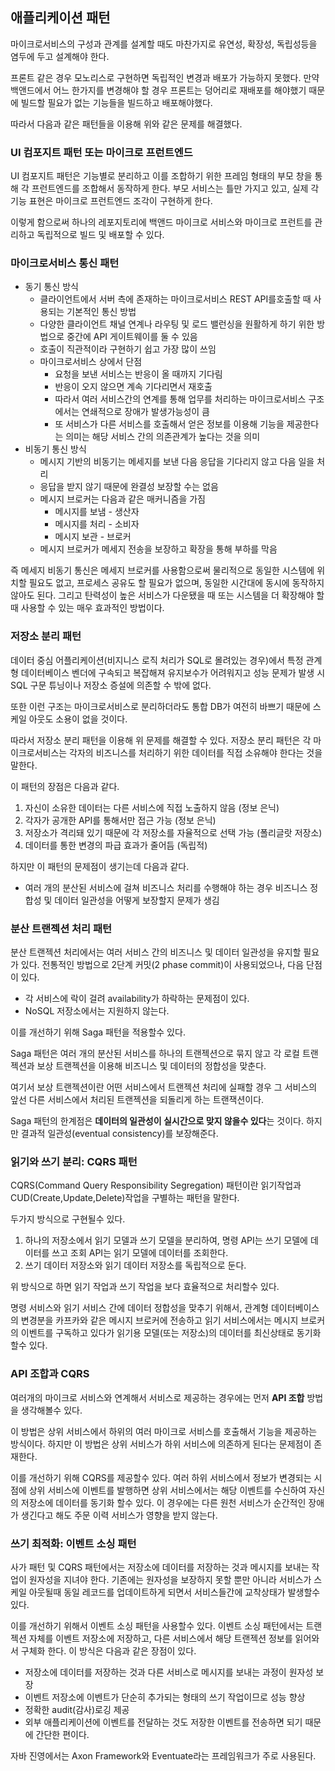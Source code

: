 ## 애플리케이션 패턴

마이크로서비스의 구성과 관계를 설계할 때도 마찬가지로 유연성, 확장성, 독립성등을 염두에 두고 설계해야 한다.

프론트 같은 경우 모노리스로 구현하면 독립적인 변경과 배포가 가능하지 못했다. 만약 백앤드에서 어느 한가지를 변경해야 할 경우 프론트는 덩어리로 재배포를 해야했기 때문에 빌드할 필요가 없는 기능들을 빌드하고 배포해야했다. 

따라서 다음과 같은 패턴들을 이용해 위와 같은 문제를 해결했다.



### UI 컴포지트 패턴 또는 마이크로 프런트엔드

UI 컴포지트 패턴은 기능별로 분리하고 이를 조합하기 위한 프레임 형태의 부모 창을 통해 각 프런트엔드를 조합해서 동작하게 한다. 부모 서비스는 틀만 가지고 있고, 실제 각 기능 표현은 마이크로 프런트엔드 조각이 구현하게 한다. 

이렇게 함으로써 하나의 레포지토리에 백앤드 마이크로 서비스와 마이크로 프런트를 관리하고 독립적으로 빌드 및 배포할 수 있다.



### 마이크로서비스 통신 패턴

* 동기 통신 방식
  * 클라이언트에서 서버 측에 존재하는 마이크로서비스 REST API를호출할 때 사용되는 기본적인 통신 방법
  * 다양한 클라이언트 채널 연계나 라우팅 및 로드 밸런싱을 원활하게 하기 위한 방법으로 중간에 API 게이트웨이를 둘 수 있음
  * 호출이 직관적이라 구현하기 쉽고 가장 많이 쓰임
  * 마이크로서비스 상에서 단점
    * 요청을 보낸 서비스는 반응이 올 때까지 기다림
    * 반응이 오지 않으면 계속 기다리면서 재호출
    * 따라서 여러 서비스간의 연계를 통해 업무를 처리하는 마이크로서비스 구조에서는 연쇄적으로 장애가 발생가능성이 큼
    * 또 서비스가 다른 서비스를 호출해서 얻은 정보를 이용해 기능을 제공한다는 의미는 해당 서비스 간의 의존관계가 높다는 것을 의미
* 비동기 통신 방식
  * 메시지 기반의 비동기는 메세지를 보낸 다음 응답을 기다리지 않고 다음 일을 처리
  * 응답을 받지 않기 때문에 완결성 보장할 수는 없음
  * 메시지 브로커는 다음과 같은 매커니즘을 가짐
    * 메시지를 보냄 - 생산자
    * 메시지를 처리 - 소비자
    * 메시지 보관 - 브로커
  * 메시지 브로커가 메세지 전송을 보장하고 확장을 통해 부하를 막음

즉 메세지 비동기 통신은 메세지 브로커를 사용함으로써 물리적으로 동일한 시스템에 위치할 필요도 없고, 프로세스 공유도 할 필요가 없으며, 동일한 시간대에 동시에 동작하지 않아도 된다. 그리고 탄력성이 높은 서비스가 다운됐을 때 또는 시스템을 더 확장해야 할 때 사용할 수 있는 매우 효과적인 방법이다.



### 저장소 분리 패턴

데이터 중심 어플리케이션(비지니스 로직 처리가 SQL로 몰려있는 경우)에서 특정 관계형 데이터베이스 벤더에 구속되고 복잡해져 유지보수가 어려워지고 성능 문제가 발생 시 SQL 구문 튜닝이나 저장소 증설에 의존할 수 밖에 없다.

또한 이런 구조는 마이크로서비스로 분리하더라도 통합 DB가 여전히 바쁘기 때문에 스케일 아웃도 소용이 없을 것이다.

따라서 저장소 분리 패턴을 이용해 위 문제를 해결할 수 있다. 저장소 분리 패턴은 각 마이크로서비스는 각자의 비즈니스를 처리하기 위한 데이터를 직접 소유해야 한다는 것을 말한다.

 이 패턴의 장점은 다음과 같다.

1. 자신이 소유한 데이터는 다른 서비스에 직접 노출하지 않음 (정보 은닉)
2. 각자가 공개한 API를 통해서만 접근 가능 (정보 은닉)
3. 저장소가 격리돼 있기 때문에 각 저장소를 자율적으로 선택 가능 (폴리글랏 저장소)
4. 데이터를 통한 변경의 파급 효과가 줄어듬 (독립적)

하지만 이 패턴의 문제점이 생기는데 다음과 같다.

* 여러 개의 분산된 서비스에 걸쳐 비즈니스 처리를 수행해야 하는 경우 비즈니스 정합성 및 데이터 일관성을 어떻게 보장할지 문제가 생김



### 분산 트랜젝션 처리 패턴

분산 트랜젝션 처리에서는 여러 서비스 간의 비즈니스 및 데이터 일관성을 유지할 필요가 있다. 전통적인 방법으로 2단계 커밋(2 phase commit)이 사용되었으나, 다음 단점이 있다.

- 각 서비스에 락이 걸려 availability가 하락하는 문제점이 있다.
- NoSQL 저장소에서는 지원하지 않는다.

이를 개선하기 위해 Saga 패턴을 적용할수 있다.

Saga 패턴은 여러 개의 분산된 서비스를 하나의 트랜젝션으로 묶지 않고 각 로컬 트랜젝션과 보상 트랜젝션을 이용해 비즈니스 및 데이터의 정합성을 맞춘다.

여기서 보상 트랜젝션이란 어떤 서비스에서 트랜젝션 처리에 실패할 경우 그 서비스의 앞선 다른 서비스에서 처리된 트랜젝션을 되돌리게 하는 트랜잭션이다.

Saga 패턴의 한계점은 **데이터의 일관성이 실시간으로 맞지 않을수 있다**는 것이다. 하지만 결과적 일관성(eventual consistency)를 보장해준다.



### 읽기와 쓰기 분리: CQRS 패턴

CQRS(Command Query Responsibility Segregation) 패턴이란 읽기작업과 CUD(Create,Update,Delete)작업을 구별하는 패턴을 말한다.

두가지 방식으로 구현될수 있다.

1. 하나의 저장소에서 읽기 모델과 쓰기 모델을 분리하여, 명령 API는 쓰기 모델에 데이터를 쓰고 조회 API는 읽기 모델에 데이터를 조회한다.
2. 쓰기 데이터 저장소와 읽기 데이터 저장소를 독립적으로 둔다.

위 방식으로 하면 읽기 작업과 쓰기 작업을 보다 효율적으로 처리할수 있다.

명령 서비스와 읽기 서비스 간에 데이터 정합성을 맞추기 위해서, 관계형 데이터베이스의 변경분을 카프카와 같은 메시지 브로커에 전송하고 읽기 서비스에서는 메시지 브로커의 이벤트를 구독하고 있다가 읽기용 모델(또는 저장소)의 데이터를 최신상태로 동기화 할수 있다.



### API 조합과 CQRS

여러개의 마이크로 서비스와 연계해서 서비스로 제공하는 경우에는 먼저 **API 조합** 방법을 생각해볼수 있다.

이 방법은 상위 서비스에서 하위의 여러 마이크로 서비스를 호출해서 기능을 제공하는 방식이다. 하지만 이 방법은 상위 서비스가 하위 서비스에 의존하게 된다는 문제점이 존재한다.

이를 개선하기 위해 CQRS를 제공할수 있다. 여러 하위 서비스에서 정보가 변경되는 시점에 상위 서비스에 이벤트를 발행하면 상위 서비스에서는 해당 이벤트를 수신하여 자신의 저장소에 데이터를 동기화 할수 있다. 이 경우에는 다른 원천 서비스가 순간적인 장애가 생긴다고 해도 주문 이력 서비스가 영향을 받지 않는다.



### 쓰기 최적화: 이벤트 소싱 패턴

사가 패턴 및 CQRS 패턴에서는 저장소에 데이터를 저장하는 것과 메시지를 보내는 작업이 원자성을 지녀야 한다. 기존에는 원자성을 보장하지 못할 뿐만 아니라 서비스가 스케일 아웃될때 동일 레코드를 업데이트하게 되면서 서비스들간에 교착상태가 발생할수 있다.

이를 개선하기 위해서 이벤트 소싱 패턴을 사용할수 있다. 이벤트 소싱 패턴에서는 트랜젝션 자체를 이벤트 저장소에 저장하고, 다른 서비스에서 해당 트랜젝션 정보를 읽어와서 구체화 한다. 이 방식은 다음과 같은 장점이 있다.

- 저장소에 데이터를 저장하는 것과 다른 서비스로 메시지를 보내는 과정이 원자성 보장
- 이벤트 저장소에 이벤트가 단순히 추가되는 형태의 쓰기 작업이므로 성능 향상
- 정확한 audit(감사)로깅 제공
- 외부 애플리케이션에 이벤트를 전달하는 것도 저장한 이벤트를 전송하면 되기 때문에 간단한 편이다.

자바 진영에서는 Axon Framework와 Eventuate라는 프레임워크가 주로 사용된다.



